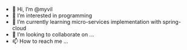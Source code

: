 - 👋 Hi, I’m @myvil
- 👀 I’m interested in programming
- 🌱 I’m currently learning micro-services implementation with spring-cloud
- 💞️ I’m looking to collaborate on ...
- 📫 How to reach me ...

<!---
myvil/myvil is a ✨ special ✨ repository because its `README.md` (this file) appears on your GitHub profile.
You can click the Preview link to take a look at your changes.
--->
